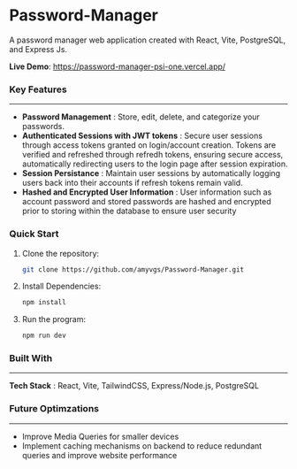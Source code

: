# Password-Manager
A password manager web application created with React, Vite, PostgreSQL, and Express Js.

**Live Demo**: https://password-manager-psi-one.vercel.app/

### Key Features
---
- **Password Management** : Store, edit, delete, and categorize your passwords.
- **Authenticated Sessions with JWT tokens** : Secure user sessions through access tokens granted on login/account creation. Tokens are verified and refreshed through refredh tokens, ensuring secure access, automatically redirecting users to the login page after session expiration.
- **Session Persistance** : Maintain user sessions by automatically logging users back into their accounts if refresh tokens remain valid.
- **Hashed and Encrypted User Information** : User information such as account password and stored passwords are hashed and encrypted prior to storing within the database to ensure user security

### Quick Start
1. Clone the repository:
   ```bash
   git clone https://github.com/amyvgs/Password-Manager.git
   ```
2. Install Dependencies:
   ```bash
   npm install
   ```
3. Run the program:
   ```bash
   npm run dev
   ```

### Built With
---
**Tech Stack** : React, Vite, TailwindCSS, Express/Node.js, PostgreSQL


### Future Optimzations
--- 
- Improve Media Queries for smaller devices
- Implement caching mechanisms on backend to reduce redundant queries and improve website performance
